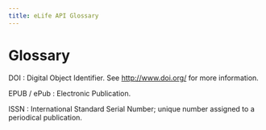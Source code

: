 ```yaml
--- 
title: eLife API Glossary
---
```



# Glossary

DOI
: Digital Object Identifier. See <http://www.doi.org/> for more information.

EPUB / ePub
: Electronic Publication.

ISSN
: International Standard Serial Number; unique number assigned to a periodical publication.